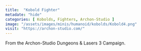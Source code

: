 ```yaml
---
title:  "Kobold Fighter"
metadate: "hide"
categories: [ Kobolds, Fighters, Archon-Studio ]
image: "/assets/images/minis/humanoid/kobolds/Kobold4.png"
visit: "https://archon-studio.com/"
---
```

From the Archon-Studio Dungeons & Lasers 3 Campaign.